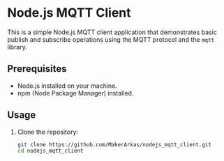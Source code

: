 # Node.js MQTT Client

This is a simple Node.js MQTT client application that demonstrates basic publish and subscribe operations using the MQTT protocol and the `mqtt` library.

## Prerequisites

- Node.js installed on your machine.
- npm (Node Package Manager) installed.

## Usage

1. Clone the repository:

   ```bash
   git clone https://github.com/MakerArkas/nodejs_mqtt_client.git
   cd nodejs_mqtt_client
